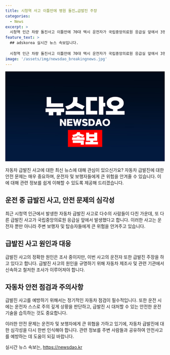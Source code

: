 ```yaml
---
title: 시청역 사고 이틀만에 병원 돌진…급발진 주장
categories:
  - News
excerpt: >
  시청역 인근 차량 돌진사고 이틀만에 70대 택시 운전자가 국립중앙의료원 응급실 앞에서 3명 다쳤습니다. 주장에 따르면, 급발진이었고 피해는 크며, 경찰은 CCTV와 진술을 조사 중입니다. 이는 시청역 인근 사고 이후 발생한 또 다른 차량 돌진사고로, 주목받는 사건입니다. (문승욱 기자)
feature_text: >
  ## adskorea 실시간 뉴스 속보입니다.

  시청역 인근 차량 돌진사고 이틀만에 70대 택시 운전자가 국립중앙의료원 응급실 앞에서 3명 다쳤습니다. 주장에 따르면, 급발진이었고 피해는 크며, 경찰은 CCTV와 진술을 조사 중입니다. 이는 시청역 인근 사고 이후 발생한 또 다른 차량 돌진사고로, 주목받는 사건입니다. (문승욱 기자)
image: '/assets/img/newsdao_breakingnews.jpg'
---
```


<p><img src="/assets/img/newsdao_breakingnews.jpg" alt="adskorea 속보" /></p>

<p>자동차 급발진 사고에 대한 최신 뉴스에 대해 관심이 있으신가요? 자동차 급발진에 대한 안전 문제는 매우 중요하며, 운전자 및 보행자들에게 큰 위험을 안겨줄 수 있습니다. 이에 대해 관련 정보를 쉽게 이해할 수 있도록 제공해 드리겠습니다.</p>

<h2 data-ke-size="size26">운전 중 급발진 사고, 안전 문제의 심각성</h2>

<p data-ke-size="size16">최근 시청역 인근에서 발생한 자동차 급발진 사고로 다수의 사람들이 다친 가운데, 또 다른 급발진 사고가 국립중앙의료원 응급실 앞에서 발생했다고 합니다. 이러한 사고는 운전자 뿐만 아니라 주변 보행자 및 탑승자들에게 큰 위험을 안겨주고 있습니다.</p>

<h2 data-ke-size="size26">급발진 사고 원인과 대응</h2>

<p data-ke-size="size16">급발진 사고의 정확한 원인은 조사 중이지만, 이번 사고의 운전자 또한 급발진 주장을 하고 있다고 합니다. 급발진 사고의 원인을 규명하기 위해 자동차 제조사 및 관련 기관에서 신속하고 철저한 조사가 이루어져야 합니다.</p>

<h2 data-ke-size="size26">자동차 안전 점검과 주의사항</h2>

<p data-ke-size="size16">급발진 사고를 예방하기 위해서는 정기적인 자동차 점검이 필수적입니다. 또한 운전 시에는 운전자 스스로 주의 깊게 상황을 판단하고, 급발진 시 대처할 수 있는 안전한 운전 기술을 습득하는 것도 중요합니다.</p>

<p>이러한 안전 문제는 운전자 및 보행자에게 큰 위협을 가하고 있기에, 자동차 급발진에 대한 심각성을 다시 한번 인식해야 합니다. 관련 정보를 주변 사람들과 공유하여 안전사고를 예방하는 데 도움이 되길 바랍니다.</p>
실시간 뉴스 속보는, <a href="https://newsdao.kr" rel="dofollow">https://newsdao.kr</a>


